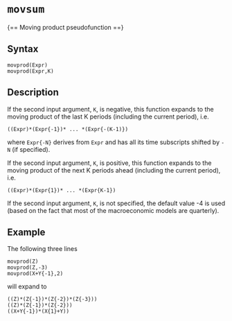 # `movsum`

{== Moving product pseudofunction ==}

## Syntax

    movprod(Expr)
    movprod(Expr,K)

## Description

If the second input argument, `K`, is negative, this function expands to
the moving product of the last K periods (including the current period),
i.e.

    ((Expr)*(Expr{-1})* ... *(Expr{-(K-1)})

where `Expr{-N}` derives from `Expr` and has all its time
subscripts shifted by `-N` (if specified).

If the second input argument, `K`, is positive, this function expands to
the moving product of the next K periods ahead (including the current
period), i.e.

    ((Expr)*(Expr{1})* ... *(Expr{K-1})

If the second input argument, `K`, is not specified, the default value -4
is used (based on the fact that most of the macroeconomic models are
quarterly).

## Example

The following three lines

    movprod(Z)
    movprod(Z,-3)
    movprod(X+Y{-1},2)

will expand to

    ((Z)*(Z{-1})*(Z{-2})*(Z{-3}))
    ((Z)*(Z{-1})*(Z{-2}))
    ((X+Y{-1})*(X{1}+Y))




